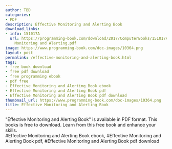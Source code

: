 ```yaml
---
author: TBD
categories:
- PDF
description: Effective Monitoring and Alerting Book
download_links:
- info: 151017A
  url: https://programming-book.com/download/2017/ComputerBooks/151017A/Effective
    Monitoring and Alerting.pdf
image: https://www.programming-book.com/doc-images/10364.png
layout: post
permalink: /effective-monitoring-and-alerting-book.html
tags:
- free book download
- free pdf download
- free programming ebook
- pdf free
- Effective Monitoring and Alerting Book ebook
- Effective Monitoring and Alerting Book pdf
- Effective Monitoring and Alerting Book pdf download
thumbnail_url: https://www.programming-book.com/doc-images/10364.png
title: Effective Monitoring and Alerting Book
---
```


 
<div class="item-desc text-justify">
  "Effective Monitoring and Alerting Book" is available in PDF format. This books is free to download. Learn from this free book and enhance your skills.
  <br>
  #Effective Monitoring and Alerting Book ebook, #Effective Monitoring and Alerting Book pdf, #Effective Monitoring and Alerting Book pdf download
</div>